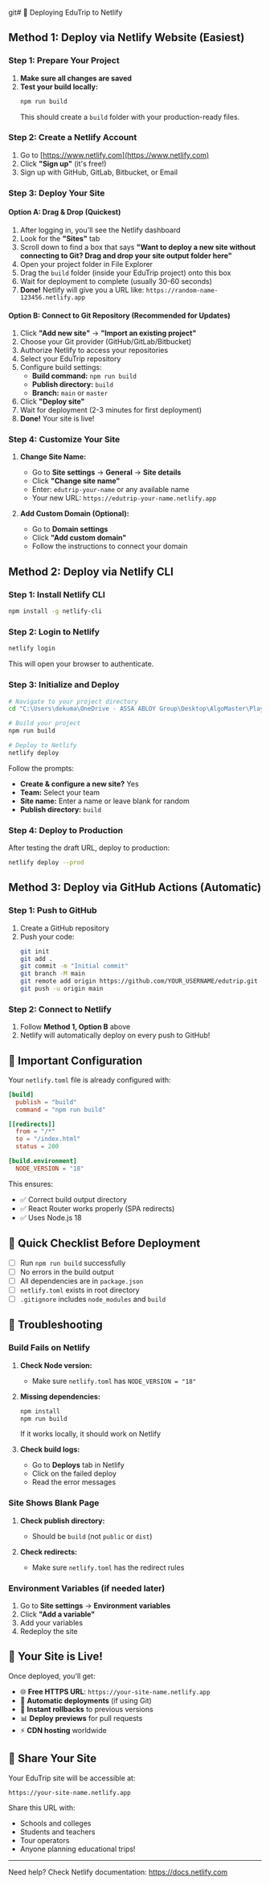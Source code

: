 git# 🚀 Deploying EduTrip to Netlify

## Method 1: Deploy via Netlify Website (Easiest)

### Step 1: Prepare Your Project

1. **Make sure all changes are saved**
2. **Test your build locally:**
   ```bash
   npm run build
   ```
   This should create a `build` folder with your production-ready files.

### Step 2: Create a Netlify Account

1. Go to [https://www.netlify.com](https://www.netlify.com)
2. Click **"Sign up"** (it's free!)
3. Sign up with GitHub, GitLab, Bitbucket, or Email

### Step 3: Deploy Your Site

#### Option A: Drag & Drop (Quickest)

1. After logging in, you'll see the Netlify dashboard
2. Look for the **"Sites"** tab
3. Scroll down to find a box that says **"Want to deploy a new site without connecting to Git? Drag and drop your site output folder here"**
4. Open your project folder in File Explorer
5. Drag the `build` folder (inside your EduTrip project) onto this box
6. Wait for deployment to complete (usually 30-60 seconds)
7. **Done!** Netlify will give you a URL like: `https://random-name-123456.netlify.app`

#### Option B: Connect to Git Repository (Recommended for Updates)

1. Click **"Add new site"** → **"Import an existing project"**
2. Choose your Git provider (GitHub/GitLab/Bitbucket)
3. Authorize Netlify to access your repositories
4. Select your EduTrip repository
5. Configure build settings:
   - **Build command:** `npm run build`
   - **Publish directory:** `build`
   - **Branch:** `main` or `master`
6. Click **"Deploy site"**
7. Wait for deployment (2-3 minutes for first deployment)
8. **Done!** Your site is live!

### Step 4: Customize Your Site

1. **Change Site Name:**
   - Go to **Site settings** → **General** → **Site details**
   - Click **"Change site name"**
   - Enter: `edutrip-your-name` or any available name
   - Your new URL: `https://edutrip-your-name.netlify.app`

2. **Add Custom Domain (Optional):**
   - Go to **Domain settings**
   - Click **"Add custom domain"**
   - Follow the instructions to connect your domain

## Method 2: Deploy via Netlify CLI

### Step 1: Install Netlify CLI

```bash
npm install -g netlify-cli
```

### Step 2: Login to Netlify

```bash
netlify login
```
This will open your browser to authenticate.

### Step 3: Initialize and Deploy

```bash
# Navigate to your project directory
cd "C:\Users\dekuma\OneDrive - ASSA ABLOY Group\Desktop\AlgoMaster\Playground\EduTrip"

# Build your project
npm run build

# Deploy to Netlify
netlify deploy
```

Follow the prompts:
- **Create & configure a new site?** Yes
- **Team:** Select your team
- **Site name:** Enter a name or leave blank for random
- **Publish directory:** `build`

### Step 4: Deploy to Production

After testing the draft URL, deploy to production:

```bash
netlify deploy --prod
```

## Method 3: Deploy via GitHub Actions (Automatic)

### Step 1: Push to GitHub

1. Create a GitHub repository
2. Push your code:
   ```bash
   git init
   git add .
   git commit -m "Initial commit"
   git branch -M main
   git remote add origin https://github.com/YOUR_USERNAME/edutrip.git
   git push -u origin main
   ```

### Step 2: Connect to Netlify

1. Follow **Method 1, Option B** above
2. Netlify will automatically deploy on every push to GitHub!

## 📝 Important Configuration

Your `netlify.toml` file is already configured with:

```toml
[build]
  publish = "build"
  command = "npm run build"

[[redirects]]
  from = "/*"
  to = "/index.html"
  status = 200

[build.environment]
  NODE_VERSION = "18"
```

This ensures:
- ✅ Correct build output directory
- ✅ React Router works properly (SPA redirects)
- ✅ Uses Node.js 18

## 🎯 Quick Checklist Before Deployment

- [ ] Run `npm run build` successfully
- [ ] No errors in the build output
- [ ] All dependencies are in `package.json`
- [ ] `netlify.toml` exists in root directory
- [ ] `.gitignore` includes `node_modules` and `build`

## 🔧 Troubleshooting

### Build Fails on Netlify

1. **Check Node version:**
   - Make sure `netlify.toml` has `NODE_VERSION = "18"`

2. **Missing dependencies:**
   ```bash
   npm install
   npm run build
   ```
   If it works locally, it should work on Netlify

3. **Check build logs:**
   - Go to **Deploys** tab in Netlify
   - Click on the failed deploy
   - Read the error messages

### Site Shows Blank Page

1. **Check publish directory:**
   - Should be `build` (not `public` or `dist`)

2. **Check redirects:**
   - Make sure `netlify.toml` has the redirect rules

### Environment Variables (if needed later)

1. Go to **Site settings** → **Environment variables**
2. Click **"Add a variable"**
3. Add your variables
4. Redeploy the site

## 🎉 Your Site is Live!

Once deployed, you'll get:
- 🌐 **Free HTTPS URL**: `https://your-site-name.netlify.app`
- 🚀 **Automatic deployments** (if using Git)
- 🔄 **Instant rollbacks** to previous versions
- 📊 **Deploy previews** for pull requests
- ⚡ **CDN hosting** worldwide

## 📱 Share Your Site

Your EduTrip site will be accessible at:
```
https://your-site-name.netlify.app
```

Share this URL with:
- Schools and colleges
- Students and teachers
- Tour operators
- Anyone planning educational trips!

---

Need help? Check Netlify documentation: https://docs.netlify.com

